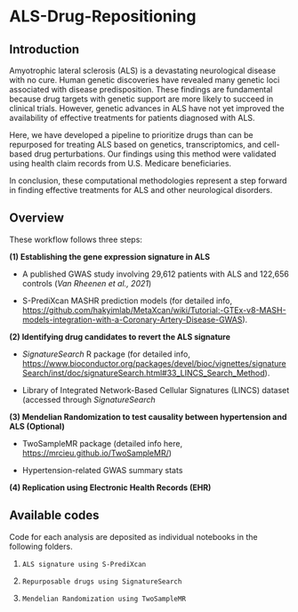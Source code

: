 # ALS-Drug-Repositioning



## Introduction

Amyotrophic lateral sclerosis (ALS) is a devastating neurological disease with no cure. Human genetic discoveries have revealed many genetic loci associated with disease predisposition. These findings are fundamental because drug targets with genetic support are more likely to succeed in clinical trials. However, genetic advances in ALS have not yet improved the availability of effective treatments for patients diagnosed with ALS.

Here, we have developed a pipeline to prioritize drugs than can be repurposed for treating ALS based on genetics, transcriptomics, and cell-based drug perturbations. Our findings using this method were validated using health claim records from U.S. Medicare beneficiaries. 

In conclusion, these computational methodologies represent a step forward in finding effective treatments for ALS and other neurological disorders.


## Overview
These workflow follows three steps:

**(1) Establishing the gene expression signature in ALS**

- A published GWAS study involving 29,612 patients with ALS and 122,656 controls (*Van Rheenen et al., 2021*)
      
- S-PrediXcan MASHR prediction models (for detailed info, https://github.com/hakyimlab/MetaXcan/wiki/Tutorial:-GTEx-v8-MASH-models-integration-with-a-Coronary-Artery-Disease-GWAS).
      
**(2) Identifying drug candidates to revert the ALS signature**

- *SignatureSearch* R package (for detailed info, https://www.bioconductor.org/packages/devel/bioc/vignettes/signatureSearch/inst/doc/signatureSearch.html#33_LINCS_Search_Method).

- Library of Integrated Network-Based Cellular Signatures (LINCS) dataset (accessed through *SignatureSearch*

**(3) Mendelian Randomization to test causality between hypertension and ALS (Optional)**

- TwoSampleMR package (detailed info here, https://mrcieu.github.io/TwoSampleMR/)

- Hypertension-related GWAS summary stats


**(4) Replication using Electronic Health Records (EHR)**


## Available codes

Code for each analysis are deposited as individual notebooks in the following folders. 
01.  `ALS signature using S-PrediXcan`


02. `Repurposable drugs using SignatureSearch`


03. `Mendelian Randomization using TwoSampleMR`


